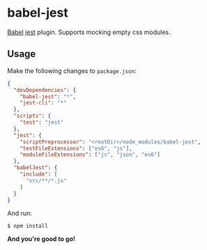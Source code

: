 # babel-jest

[Babel](https://github.com/babel/babel) [jest](https://github.com/facebook/jest) plugin. Supports mocking empty css modules.

## Usage

Make the following changes to `package.json`:

```json
{
  "devDependencies": {
    "babel-jest": "*",
    "jest-cli": "*"
  },
  "scripts": {
    "test": "jest"
  },
  "jest": {
    "scriptPreprocessor": "<rootDir>/node_modules/babel-jest",
    "testFileExtensions": ["es6", "js"],
    "moduleFileExtensions": ["js", "json", "es6"]
  },
  "babelJest": {
    "include": [
      "src/**/*.js"
    ]
  }
}
```

And run:

    $ npm install

**And you're good to go!**
